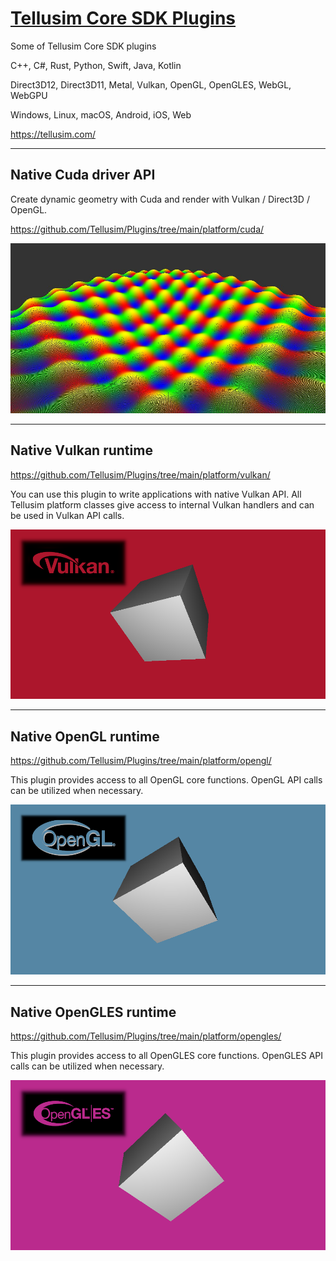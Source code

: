 # [Tellusim Core SDK Plugins](https://tellusim.com/core-sdk/)

Some of Tellusim Core SDK plugins

C++, C#, Rust, Python, Swift, Java, Kotlin

Direct3D12, Direct3D11, Metal, Vulkan, OpenGL, OpenGLES, WebGL, WebGPU

Windows, Linux, macOS, Android, iOS, Web

https://tellusim.com/

---

## Native Cuda driver API

Create dynamic geometry with Cuda and render with Vulkan / Direct3D / OpenGL.

https://github.com/Tellusim/Plugins/tree/main/platform/cuda/

![Cuda](platform/cuda/platform_cuda.jpg)

---

## Native Vulkan runtime

https://github.com/Tellusim/Plugins/tree/main/platform/vulkan/

You can use this plugin to write applications with native Vulkan API. All Tellusim platform classes give access to internal Vulkan handlers and can be used in Vulkan API calls.

![Vulkan](platform/vulkan/platform_vulkan.png)

---

## Native OpenGL runtime

https://github.com/Tellusim/Plugins/tree/main/platform/opengl/

This plugin provides access to all OpenGL core functions. OpenGL API calls can be utilized when necessary.

![OpenGL](platform/opengl/platform_opengl.png)

---

## Native OpenGLES runtime

https://github.com/Tellusim/Plugins/tree/main/platform/opengles/

This plugin provides access to all OpenGLES core functions. OpenGLES API calls can be utilized when necessary.

![OpenGLES](platform/opengles/platform_opengles.png)
